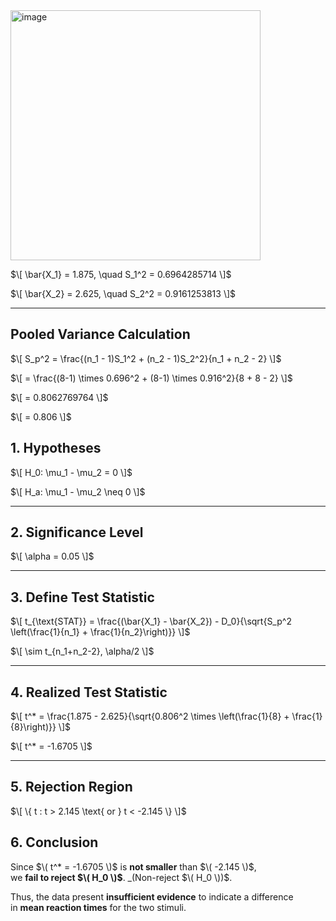 
<img width="400" alt="image" src="https://github.com/user-attachments/assets/3714e061-67b1-4cca-ac56-c681e44c36fd" />       


$\[
\bar{X_1} = 1.875, \quad S_1^2 = 0.6964285714
\]$

$\[
\bar{X_2} = 2.625, \quad S_2^2 = 0.9161253813
\]$

---

## Pooled Variance Calculation

$\[
S_p^2 = \frac{(n_1 - 1)S_1^2 + (n_2 - 1)S_2^2}{n_1 + n_2 - 2}
\]$

$\[
= \frac{(8-1) \times 0.696^2 + (8-1) \times 0.916^2}{8 + 8 - 2}
\]$

$\[
= 0.8062769764
\]$

$\[
= 0.806
\]$ 
## 1. Hypotheses

$\[
H_0: \mu_1 - \mu_2 = 0
\]$

$\[
H_a: \mu_1 - \mu_2 \neq 0
\]$

---

## 2. Significance Level

$\[
\alpha = 0.05
\]$

---

## 3. Define Test Statistic

$\[
t_{\text{STAT}} = \frac{(\bar{X_1} - \bar{X_2}) - D_0}{\sqrt{S_p^2 \left(\frac{1}{n_1} + \frac{1}{n_2}\right)}}
\]$

$\[
\sim t_{n_1+n_2-2}, \alpha/2
\]$

---

## 4. Realized Test Statistic

$\[
t^* = \frac{1.875 - 2.625}{\sqrt{0.806^2 \times \left(\frac{1}{8} + \frac{1}{8}\right)}}
\]$

$\[
t^* = -1.6705
\]$

---

## 5. Rejection Region

$\[
\{ t : t > 2.145 \text{ or } t < -2.145 \}
\]$   

## 6. Conclusion

Since $\( t^* = -1.6705 \)$ is **not smaller** than $\( -2.145 \)$,  
we **fail to reject $\( H_0 \)$**. _(Non-reject $\( H_0 \))$.

Thus, the data present **insufficient evidence** to indicate a difference  
in **mean reaction times** for the two stimuli.
